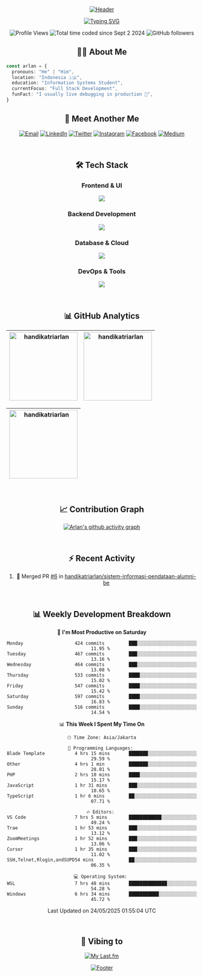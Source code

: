<div align="center">

[![Header](https://capsule-render.vercel.app/api?type=waving&color=050f2c&fontColor=ffff&height=300&section=header&text=Arlan%20Tri%20Handika&fontSize=60&animation=fadeIn&fontAlignY=38&desc=Software%20Developer%20|%20Code%20Enthusiast%20&descAlignY=55&descAlign=50)](https://github.com/handikatriarlan)

[![Typing SVG](https://readme-typing-svg.demolab.com?font=JetBrains+Mono&weight=600&size=28&duration=2000&pause=1000&color=00E7FF&center=true&vCenter=true&random=false&width=600&height=100&lines=Just+a+dev+who+writes+code%F0%9F%92%BB;Passionate+about+building+stuff%F0%9F%8C%8F;Always+learning,+always+improving%F0%9F%93%9A)](https://git.io/typing-svg)

</div>

<div align="center">
<p align="center">
    <img src="https://komarev.com/ghpvc/?username=handikatriarlan&label=Profile%20views&color=0e75b6&style=flat" alt="Profile Views" />
    <img src="https://wakatime.com/badge/user/c6161591-fa13-42b0-8c76-77f5c030d063.svg" alt="Total time coded since Sept 2 2024" />
    <img src="https://img.shields.io/github/followers/handikatriarlan?label=Followers&style=social" alt="GitHub followers" />
</p>

## 👨‍💻 About Me

</div>

```typescript
const arlan = {
  pronouns: "He" | "Him",
  location: "Indonesia 🇮🇩",
  education: "Information Systems Student",
  currentFocus: "Full Stack Development",
  funFact: "I usually live debugging in production 🤫",
}
```

<div align="center">

## 🤝 Meet Another Me

[![Email](https://img.shields.io/badge/Email-D14836?style=for-the-badge&logo=gmail&logoColor=white)](mailto:handikaarlan@gmail.com)
[![LinkedIn](https://img.shields.io/badge/LinkedIn-0077B5?style=for-the-badge&logo=linkedin&logoColor=white)](https://linkedin.com/in/arlantrihandika)
[![Twitter](https://img.shields.io/badge/Twitter-1DA1F2?style=for-the-badge&logo=twitter&logoColor=white)](https://twitter.com/handikatriarlan)
[![Instagram](https://img.shields.io/badge/Instagram-E4405F?style=for-the-badge&logo=instagram&logoColor=white)](https://instagram.com/handikatriarlan)
[![Facebook](https://img.shields.io/badge/Facebook-0077A2?style=for-the-badge&logo=facebook&logoColor=white)](https://facebook.com/handikatriarlan)
[![Medium](https://img.shields.io/badge/Medium-12100E?style=for-the-badge&logo=medium&logoColor=white)](https://medium.com/@handikatriarlan)

<br>

## 🛠️ Tech Stack

### Frontend & UI

<p align="center">
    <img src="https://skillicons.dev/icons?i=html,js,ts,react,tailwind,jquery,bootstrap&theme=dark" />
</p>

### Backend Development

<p align="center">
    <img src="https://skillicons.dev/icons?i=php,laravel,nodejs,bun,express,nestjs,elysia&theme=dark" />
</p>

### Database & Cloud

<p align="center">
    <img src="https://skillicons.dev/icons?i=mysql,postgres,sqlite,prisma,supabase,firebase,gcp&theme=dark" />
</p>

### DevOps & Tools

<p align="center">
    <img src="https://skillicons.dev/icons?i=git,docker,githubactions,ubuntu,vercel,cloudflare,postman&theme=dark" />
</p>

<br>

## 📊 GitHub Analytics

<div align="center">

| [<img height="180" src="https://github-readme-stats-eight-theta.vercel.app/api/top-langs/?username=handikatriarlan&layout=compact&theme=algolia&hide_border=true" alt="handikatriarlan" />](https://github-readme-stats-eight-theta.vercel.app/api/top-langs/?username=handikatriarlan&layout=compact&theme=algolia&hide_border=true) | [<img height="180" src="https://github-readme-stats-eight-theta.vercel.app/api?username=handikatriarlan&show_icons=true&theme=algolia&include_all_commits=true&count_private=true&hide_border=true" alt="handikatriarlan" />](https://github-readme-stats-eight-theta.vercel.app/api?username=handikatriarlan&show_icons=true&theme=algolia&include_all_commits=true&count_private=true&hide_border=true) |
| :-----------------------------------------------------------------------------------------------------------------------------------------------------------------------------------------------------------------------------------------------------------------------------------------------------------------------------------: | :-------------------------------------------------------------------------------------------------------------------------------------------------------------------------------------------------------------------------------------------------------------------------------------------------------------------------------------------------------------------------------------------------------: |

</div>

<div align="center">

| [<img height="180" src="https://github-readme-streak-stats.herokuapp.com/?user=handikatriarlan&theme=algolia&hide_border=true" alt="handikatriarlan" />](https://github-readme-streak-stats.herokuapp.com/?user=handikatriarlan&theme=algolia&hide_border=true) |
| :-------------------------------------------------------------------------------------------------------------------------------------------------------------------------------------------------------------------------------------------------------------: |

</div>

<br>

## 📈 Contribution Graph

[![Arlan's github activity graph](https://github-readme-activity-graph.vercel.app/graph?username=handikatriarlan&theme=tokyo-night&hide_border=true&bg_color=050f2c)](https://github.com/ashutosh00710/github-readme-activity-graph)

<br>

## ⚡ Recent Activity

<!--START_SECTION:activity-->
1. 🎉 Merged PR [#6](https://github.com/handikatriarlan/sistem-informasi-pendataan-alumni-be/pull/6) in [handikatriarlan/sistem-informasi-pendataan-alumni-be](https://github.com/handikatriarlan/sistem-informasi-pendataan-alumni-be)
<!--END_SECTION:activity-->

<br>

## 📊 Weekly Development Breakdown

<!--START_SECTION:waka-->
📅 **I'm Most Productive on Saturday** 

```text
Monday                   424 commits         ███░░░░░░░░░░░░░░░░░░░░░░   11.95 % 
Tuesday                  467 commits         ███░░░░░░░░░░░░░░░░░░░░░░   13.16 % 
Wednesday                464 commits         ███░░░░░░░░░░░░░░░░░░░░░░   13.08 % 
Thursday                 533 commits         ████░░░░░░░░░░░░░░░░░░░░░   15.02 % 
Friday                   547 commits         ████░░░░░░░░░░░░░░░░░░░░░   15.42 % 
Saturday                 597 commits         ████░░░░░░░░░░░░░░░░░░░░░   16.83 % 
Sunday                   516 commits         ████░░░░░░░░░░░░░░░░░░░░░   14.54 % 
```


📊 **This Week I Spent My Time On** 

```text
🕑︎ Time Zone: Asia/Jakarta

💬 Programming Languages: 
Blade Template           4 hrs 15 mins       ███████░░░░░░░░░░░░░░░░░░   29.59 % 
Other                    4 hrs 1 min         ███████░░░░░░░░░░░░░░░░░░   28.01 % 
PHP                      2 hrs 10 mins       ████░░░░░░░░░░░░░░░░░░░░░   15.17 % 
JavaScript               1 hr 31 mins        ███░░░░░░░░░░░░░░░░░░░░░░   10.65 % 
TypeScript               1 hr 6 mins         ██░░░░░░░░░░░░░░░░░░░░░░░   07.71 % 

🔥 Editors: 
VS Code                  7 hrs 5 mins        ████████████░░░░░░░░░░░░░   49.24 % 
Trae                     1 hr 53 mins        ███░░░░░░░░░░░░░░░░░░░░░░   13.12 % 
ZoomMeetings             1 hr 52 mins        ███░░░░░░░░░░░░░░░░░░░░░░   13.06 % 
Cursor                   1 hr 35 mins        ███░░░░░░░░░░░░░░░░░░░░░░   11.02 % 
SSH,Telnet,Rlogin,andSUPD54 mins             ██░░░░░░░░░░░░░░░░░░░░░░░   06.35 % 

💻 Operating System: 
WSL                      7 hrs 48 mins       ██████████████░░░░░░░░░░░   54.28 % 
Windows                  6 hrs 34 mins       ███████████░░░░░░░░░░░░░░   45.72 % 
```


 Last Updated on 24/05/2025 01:55:04 UTC
<!--END_SECTION:waka-->

<br>

## 🎵 Vibing to

[![My Last.fm](https://lastfm-recently-played.vercel.app/api?user=Cozyeon&width=600&bg_color=050f2c)](https://www.last.fm/user/Cozyeon)

[![Footer](https://capsule-render.vercel.app/api?type=waving&color=050f2c&height=100&section=footer)](https://github.com/handikatriarlan)

</div>
